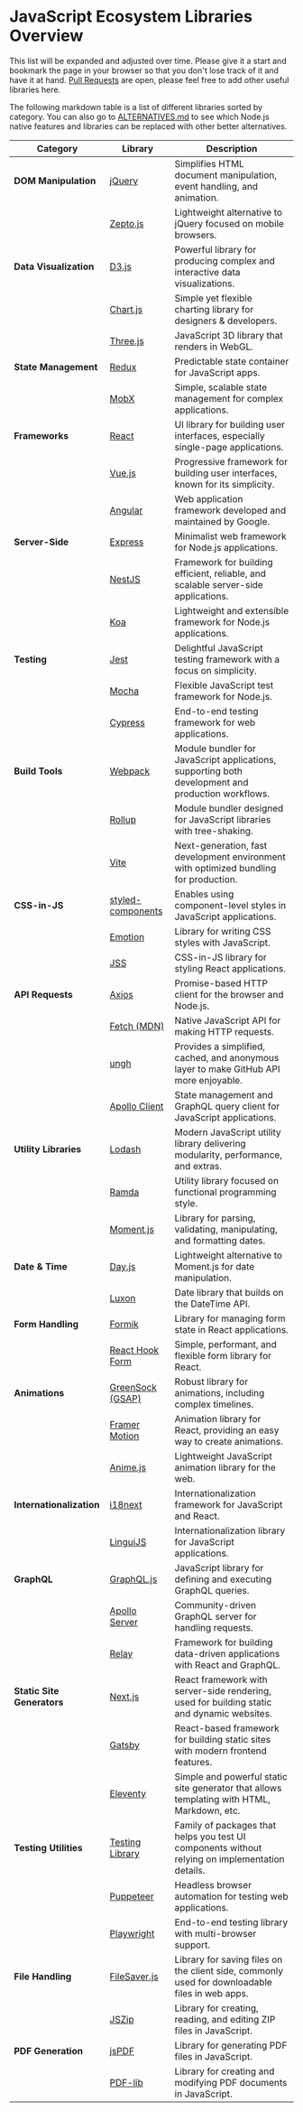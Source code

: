 # JavaScript Ecosystem Libraries Overview

This list will be expanded and adjusted over time. Please give it a start and bookmark the page in your browser so that you don't lose track of it and have it at hand. [Pull Requests](https://docs.github.com/en/pull-requests/collaborating-with-pull-requests/proposing-changes-to-your-work-with-pull-requests/about-pull-requests) are open, please feel free to add other useful libraries here.

The following markdown table is a list of different libraries sorted by category. You can also go to [ALTERNATIVES.md](https://github.com/blefnk/js-libs-overview/blob/main/ALTERNATIVES.md) to see which Node.js native features and libraries can be replaced with other better alternatives.

| Category                 | Library                                                                                                   | Description                                                                                                   |
|--------------------------|----------------------------------------------------------------------------------------------------------|---------------------------------------------------------------------------------------------------------------|
| **DOM Manipulation**     | [jQuery](https://github.com/jquery/jquery)                                                               | Simplifies HTML document manipulation, event handling, and animation.                                         |
|                          | [Zepto.js](https://github.com/madrobby/zepto)                                                            | Lightweight alternative to jQuery focused on mobile browsers.                                                 |
| **Data Visualization**   | [D3.js](https://github.com/d3/d3)                                                                        | Powerful library for producing complex and interactive data visualizations.                                   |
|                          | [Chart.js](https://github.com/chartjs/Chart.js)                                                          | Simple yet flexible charting library for designers & developers.                                              |
|                          | [Three.js](https://github.com/mrdoob/three.js)                                                           | JavaScript 3D library that renders in WebGL.                                                                  |
| **State Management**     | [Redux](https://github.com/reduxjs/redux)                                                                | Predictable state container for JavaScript apps.                                                              |
|                          | [MobX](https://github.com/mobxjs/mobx)                                                                   | Simple, scalable state management for complex applications.                                                   |
| **Frameworks**           | [React](https://github.com/facebook/react)                                                              | UI library for building user interfaces, especially single-page applications.                                 |
|                          | [Vue.js](https://github.com/vuejs/vue)                                                                   | Progressive framework for building user interfaces, known for its simplicity.                                 |
|                          | [Angular](https://github.com/angular/angular)                                                            | Web application framework developed and maintained by Google.                                                 |
| **Server-Side**          | [Express](https://github.com/expressjs/express)                                                          | Minimalist web framework for Node.js applications.                                                            |
|                          | [NestJS](https://github.com/nestjs/nest)                                                                 | Framework for building efficient, reliable, and scalable server-side applications.                            |
|                          | [Koa](https://github.com/koajs/koa)                                                                      | Lightweight and extensible framework for Node.js applications.                                                |
| **Testing**              | [Jest](https://github.com/facebook/jest)                                                                 | Delightful JavaScript testing framework with a focus on simplicity.                                           |
|                          | [Mocha](https://github.com/mochajs/mocha)                                                                | Flexible JavaScript test framework for Node.js.                                                               |
|                          | [Cypress](https://github.com/cypress-io/cypress)                                                         | End-to-end testing framework for web applications.                                                            |
| **Build Tools**          | [Webpack](https://github.com/webpack/webpack)                                                            | Module bundler for JavaScript applications, supporting both development and production workflows.             |
|                          | [Rollup](https://github.com/rollup/rollup)                                                               | Module bundler designed for JavaScript libraries with tree-shaking.                                           |
|                          | [Vite](https://github.com/vitejs/vite)                                                                   | Next-generation, fast development environment with optimized bundling for production.                         |
| **CSS-in-JS**            | [styled-components](https://github.com/styled-components/styled-components)                              | Enables using component-level styles in JavaScript applications.                                              |
|                          | [Emotion](https://github.com/emotion-js/emotion)                                                         | Library for writing CSS styles with JavaScript.                                                               |
|                          | [JSS](https://github.com/cssinjs/jss)                                                                    | CSS-in-JS library for styling React applications.                                                             |
| **API Requests**         | [Axios](https://github.com/axios/axios)                                                                  | Promise-based HTTP client for the browser and Node.js.                                                        |
|                          | [Fetch (MDN)](https://developer.mozilla.org/en-US/docs/Web/API/Fetch_API)                                | Native JavaScript API for making HTTP requests.                                                               |
|                          | [ungh](https://unjs.io/packages/ungh)                                                                    | Provides a simplified, cached, and anonymous layer to make GitHub API more enjoyable.                         |
|                          | [Apollo Client](https://github.com/apollographql/apollo-client)                                          | State management and GraphQL query client for JavaScript applications.                                        |
| **Utility Libraries**    | [Lodash](https://github.com/lodash/lodash)                                                               | Modern JavaScript utility library delivering modularity, performance, and extras.                             |
|                          | [Ramda](https://github.com/ramda/ramda)                                                                  | Utility library focused on functional programming style.                                                      |
|                          | [Moment.js](https://github.com/moment/moment)                                                            | Library for parsing, validating, manipulating, and formatting dates.                                          |
| **Date & Time**          | [Day.js](https://github.com/iamkun/dayjs)                                                                | Lightweight alternative to Moment.js for date manipulation.                                                   |
|                          | [Luxon](https://github.com/moment/luxon)                                                                 | Date library that builds on the DateTime API.                                                                 |
| **Form Handling**        | [Formik](https://github.com/jaredpalmer/formik)                                                          | Library for managing form state in React applications.                                                        |
|                          | [React Hook Form](https://github.com/react-hook-form/react-hook-form)                                    | Simple, performant, and flexible form library for React.                                                      |
| **Animations**           | [GreenSock (GSAP)](https://greensock.com/gsap/)                                                          | Robust library for animations, including complex timelines.                                                   |
|                          | [Framer Motion](https://github.com/framer/motion)                                                        | Animation library for React, providing an easy way to create animations.                                      |
|                          | [Anime.js](https://github.com/juliangarnier/anime)                                                       | Lightweight JavaScript animation library for the web.                                                         |
| **Internationalization** | [i18next](https://github.com/i18next/i18next)                                                            | Internationalization framework for JavaScript and React.                                                      |
|                          | [LinguiJS](https://github.com/lingui/js-lingui)                                                          | Internationalization library for JavaScript applications.                                                     |
| **GraphQL**              | [GraphQL.js](https://github.com/graphql/graphql-js)                                                     | JavaScript library for defining and executing GraphQL queries.                                                |
|                          | [Apollo Server](https://github.com/apollographql/apollo-server)                                         | Community-driven GraphQL server for handling requests.                                                        |
|                          | [Relay](https://github.com/facebook/relay)                                                              | Framework for building data-driven applications with React and GraphQL.                                       |
| **Static Site Generators** | [Next.js](https://github.com/vercel/next.js)                                                          | React framework with server-side rendering, used for building static and dynamic websites.                    |
|                          | [Gatsby](https://github.com/gatsbyjs/gatsby)                                                            | React-based framework for building static sites with modern frontend features.                                |
|                          | [Eleventy](https://github.com/11ty/eleventy)                                                            | Simple and powerful static site generator that allows templating with HTML, Markdown, etc.                    |
| **Testing Utilities**    | [Testing Library](https://github.com/testing-library)                                                   | Family of packages that helps you test UI components without relying on implementation details.               |
|                          | [Puppeteer](https://github.com/puppeteer/puppeteer)                                                     | Headless browser automation for testing web applications.                                                     |
|                          | [Playwright](https://github.com/microsoft/playwright)                                                   | End-to-end testing library with multi-browser support.                                                        |
| **File Handling**        | [FileSaver.js](https://github.com/eligrey/FileSaver.js)                                                 | Library for saving files on the client side, commonly used for downloadable files in web apps.                |
|                          | [JSZip](https://github.com/Stuk/jszip)                                                                  | Library for creating, reading, and editing ZIP files in JavaScript.                                           |
| **PDF Generation**       | [jsPDF](https://github.com/parallax/jsPDF)                                                              | Library for generating PDF files in JavaScript.                                                               |
|                          | [PDF-lib](https://github.com/Hopding/pdf-lib)                                                           | Library for creating and modifying PDF documents in JavaScript.                                               |

